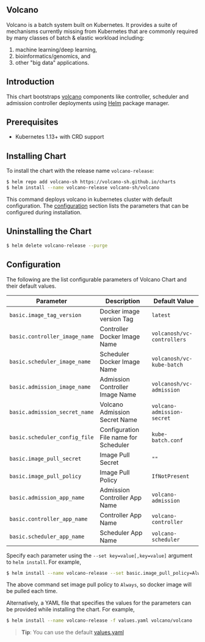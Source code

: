 ## Volcano

Volcano is a batch system built on Kubernetes. It provides a suite of mechanisms currently missing from
Kubernetes that are commonly required by many classes of batch & elastic workload including:

1. machine learning/deep learning,
2. bioinformatics/genomics, and 
3. other "big data" applications.

## Introduction

This chart bootstraps [volcano](https://github.com/volcano-sh/volcano) components like controller, scheduler and admission controller deployments using [Helm](https://helm.sh) package manager.

## Prerequisites

- Kubernetes 1.13+ with CRD support

## Installing Chart

To install the chart with the release name `volcano-release`:

```bash
$ helm repo add volcano-sh https://volcano-sh.github.io/charts
$ helm install --name volcano-release volcano-sh/volcano
```

This command deploys volcano in kubernetes cluster with default configuration.  The [configuration](#configuration) section lists the parameters that can be configured during installation.


## Uninstalling the Chart

```bash
$ helm delete volcano-release --purge
```

## Configuration

The following are the list configurable parameters of Volcano Chart and their default values.

| Parameter|Description|Default Value|
|----------------|-----------------|----------------------|
|`basic.image_tag_version`| Docker image version Tag | `latest`|
|`basic.controller_image_name`|Controller Docker Image Name|`volcanosh/vc-controllers`|
|`basic.scheduler_image_name`|Scheduler Docker Image Name|`volcanosh/vc-kube-batch`|
|`basic.admission_image_name`|Admission Controller Image Name|`volcanosh/vc-admission`|
|`basic.admission_secret_name`|Volcano Admission Secret Name|`volcano-admission-secret`|
|`basic.scheduler_config_file`|Configuration File name for Scheduler|`kube-batch.conf`|
|`basic.image_pull_secret`|Image Pull Secret|`""`|
|`basic.image_pull_policy`|Image Pull Policy|`IfNotPresent`|
|`basic.admission_app_name`|Admission Controller App Name|`volcano-admission`|
|`basic.controller_app_name`|Controller App Name|`volcano-controller`|
|`basic.scheduler_app_name`|Scheduler App Name|`volcano-scheduler`|

Specify each parameter using the `--set key=value[,key=value]` argument to `helm install`. For example,

```bash
$ helm install --name volcano-release --set basic.image_pull_policy=Always volcano/volcano
```

The above command set image pull policy to `Always`, so docker image will be pulled each time.


Alternatively, a YAML file that specifies the values for the parameters can be provided while installing the chart. For example,

```bash
$ helm install --name volcano-release -f values.yaml volcano/volcano
```

> **Tip**: You can use the default [values.yaml](chart/volcano/values.yaml)
